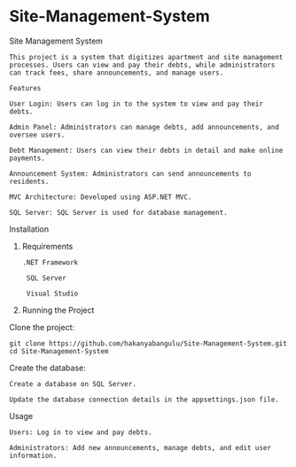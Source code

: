 # Site-Management-System

Site Management System


    This project is a system that digitizes apartment and site management processes. Users can view and pay their debts, while administrators can track fees, share announcements, and manage users.
    
    Features
    
    User Login: Users can log in to the system to view and pay their debts.
    
    Admin Panel: Administrators can manage debts, add announcements, and oversee users.
    
    Debt Management: Users can view their debts in detail and make online payments.
    
    Announcement System: Administrators can send announcements to residents.
    
    MVC Architecture: Developed using ASP.NET MVC.
    
    SQL Server: SQL Server is used for database management.

Installation

1. Requirements

       .NET Framework
        
        SQL Server
        
        Visual Studio

2. Running the Project

Clone the project:

    git clone https://github.com/hakanyabangulu/Site-Management-System.git
    cd Site-Management-System

Create the database:

    Create a database on SQL Server.

    Update the database connection details in the appsettings.json file.

Usage

    Users: Log in to view and pay debts.

    Administrators: Add new announcements, manage debts, and edit user information.
